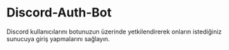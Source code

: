 # Discord-Auth-Bot
Discord kullanıcılarını botunuzun üzerinde yetkilendirerek onların istediğiniz sunucuya giriş yapmalarını sağlayın.
